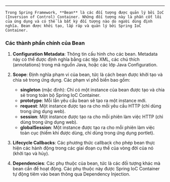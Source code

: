 
---

	Trong Spring Framework, **Bean** là các đối tượng được quản lý bởi IoC (Inversion of Control) Container. Những đối tượng này là phần cốt lõi của ứng dụng và có thể là bất kỳ đối tượng nào do người dùng định nghĩa. Bean được khởi tạo, lắp ráp và quản lý bởi Spring IoC Container.

### Các thành phần chính của Bean

1. **Configuration Metadata**: Thông tin cấu hình cho các bean. Metadata này có thể được định nghĩa bằng các tệp XML, các chú thích (annotations) trong mã nguồn Java, hoặc các lớp Java Configuration.
    
2. **Scope**: Định nghĩa phạm vi của bean, tức là cách bean được khởi tạo và chia sẻ trong ứng dụng. Các phạm vi phổ biến bao gồm:
    
    - **singleton** (mặc định): Chỉ có một instance của bean được tạo và chia sẻ trong toàn bộ Spring IoC Container.
    - **prototype**: Mỗi lần yêu cầu bean sẽ tạo ra một instance mới.
    - **request**: Một instance được tạo ra cho mỗi yêu cầu HTTP (chỉ dùng trong ứng dụng web).
    - **session**: Một instance được tạo ra cho mỗi phiên làm việc HTTP (chỉ dùng trong ứng dụng web).
    - **globalSession**: Một instance được tạo ra cho mỗi phiên làm việc toàn cục (hiếm khi được dùng, chỉ dùng trong ứng dụng portlet).
3. **Lifecycle Callbacks**: Các phương thức callback cho phép bean thực hiện các hành động trong các giai đoạn cụ thể của vòng đời của nó (khởi tạo và hủy).
    
4. **Dependencies**: Các phụ thuộc của bean, tức là các đối tượng khác mà bean cần để hoạt động. Các phụ thuộc này được Spring IoC Container tự động tiêm vào bean thông qua Dependency Injection.